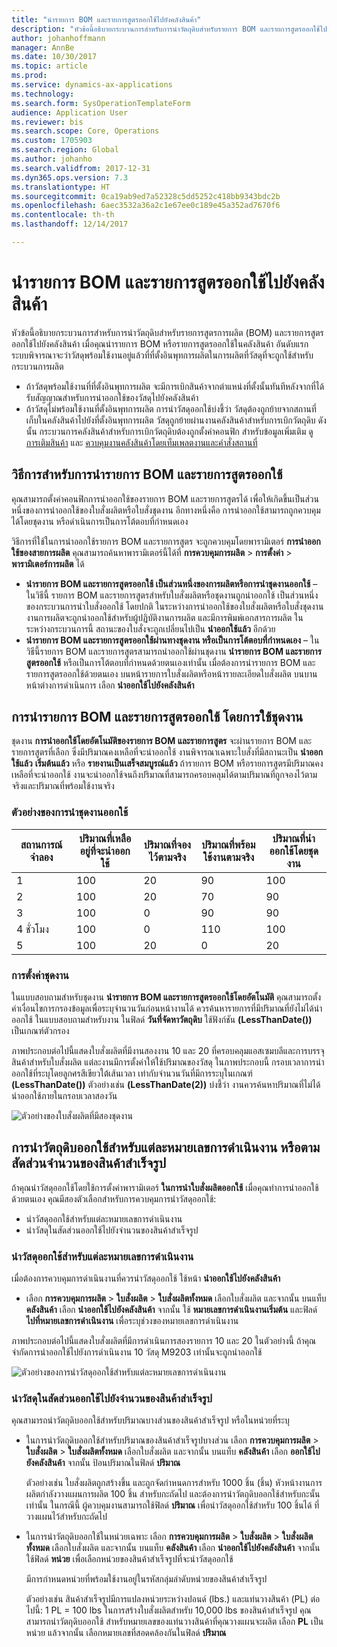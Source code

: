 ```yaml
---
title: "นำรายการ BOM และรายการสูตรออกใช้ไปยังคลังสินค้า"
description: "หัวข้อนี้อธิบายกระบวนการสำหรับการนำวัตถุดิบสำหรับรายการ BOM และรายการสูตรออกใช้ไปยังคลังสินค้า"
author: johanhoffmann
manager: AnnBe
ms.date: 10/30/2017
ms.topic: article
ms.prod: 
ms.service: dynamics-ax-applications
ms.technology: 
ms.search.form: SysOperationTemplateForm
audience: Application User
ms.reviewer: bis
ms.search.scope: Core, Operations
ms.custom: 1705903
ms.search.region: Global
ms.author: johanho
ms.search.validfrom: 2017-12-31
ms.dyn365.ops.version: 7.3
ms.translationtype: HT
ms.sourcegitcommit: 0ca19ab9ed7a52328c5dd5252c418bb9343bdc2b
ms.openlocfilehash: 6aec3532a36a2c1e67ee0c189e45a352ad7670f6
ms.contentlocale: th-th
ms.lasthandoff: 12/14/2017

---
```


# <a name="release-bom-and-formula-lines-to-the-warehouse"></a>นำรายการ BOM และรายการสูตรออกใช้ไปยังคลังสินค้า

หัวข้อนี้อธิบายกระบวนการสำหรับการนำวัตถุดิบสำหรับรายการสูตรการผลิต (BOM) และรายการสูตรออกใช้ไปยังคลังสินค้า เมื่อคุณนำรายการ BOM หรือรายการสูตรออกใช้ในคลังสินค้า อันดับแรก ระบบพิจารณาจะว่าวัสดุพร้อมใช้งานอยู่แล้วที่ที่ตั้งอินพุทการผลิตในการผลิตที่วัสดุที่จะถูกใช้สำหรับกระบวนการผลิต

- ถ้าวัสดุพร้อมใช้งานที่ที่ตั้งอินพุทการผลิต จะมีการเบิกสินค้าจากตำแหน่งที่ตั้งนั้นทันทีหลังจากที่ได้รับสัญญาณสำหรับการนำออกใช้ของวัสดุไปยังคลังสินค้า
- ถ้าวัสดุไม่พร้อมใช้งานที่ตั้งอินพุทการผลิต การนำวัสดุออกใช้บ่งชี้ว่า วัสดุต้องถูกย้ายจากสถานที่เก็บในคลังสินค้าไปยังที่ตั้งอินพุทการผลิต วัสดุถูกย้ายผ่านงานคลังสินค้าสำหรับการเบิกวัตถุดิบ ดังนั้น กระบวนการคลังสินค้าสำหรับการเบิกวัตถุดิบต้องถูกตั้งค่าคอนฟิก สำหรับข้อมูลเพิ่มเติม ดู [การเติมสินค้า](../warehousing/replenishment.md) และ [ควบคุมงานคลังสินค้าโดยเท็มเพลตงานและคำสั่งสถานที่](../warehousing/control-warehouse-location-directives.md)

## <a name="methods-for-releasing-bom-and-formula-lines"></a>วิธีการสำหรับการนำรายการ BOM และรายการสูตรออกใช้

คุณสามารถตั้งค่าคอนฟิกการนำออกใช้ของรายการ BOM และรายการสูตรได้ เพื่อให้เกิดขึ้นเป็นส่วนหนึ่งของการนำออกใช้ของใบสั่งผลิตหรือใบสั่งชุดงาน อีกทางหนึ่งคือ การนำออกใช้สามารถถูกควบคุมได้โดยชุดงาน หรือดำเนินการเป็นการโต้ตอบที่กำหนดเอง

วิธีการที่ใช้ในการนำออกใช้รายการ BOM และรายการสูตร จะถูกควบคุมโดยพารามิเตอร์ **การนำออกใช้ของสายการผลิต** คุณสามารถค้นหาพารามิเตอร์นี้ได้ที่ **การควบคุมการผลิต** \> **การตั้งค่า** \> **พารามิเตอร์การผลิต** ได้

- **นำรายการ BOM และรายการสูตรออกใช้ เป็นส่วนหนึ่งของการผลิตหรือการนำชุดงานออกใช้** – ในวิธีนี้ รายการ BOM และรายการสูตรสำหรับใบสั่งผลิตหรือชุดงานถูกนำออกใช้ เป็นส่วนหนึ่งของกระบวนการนำใบสั่งออกใช้ โดยปกติ ในระหว่างการนำออกใช้ของใบสั่งผลิตหรือใบสั่งชุดงาน งานการผลิตจะถูกนำออกใช้สำหรับผู้ปฏิบัติงานการผลิต และมีการพิมพ์เอกสารการผลิต ในระหว่างกระบวนการนี้ สถานะของใบสั่งจะถูกเปลี่ยนไปเป็น **นำออกใช้แล้ว** อีกด้วย
- **นำรายการ BOM และรายการสูตรออกใช้ผ่านทางชุดงาน หรือเป็นการโต้ตอบที่กำหนดเอง** – ในวิธีนี้รายการ BOM และรายการสูตรสามารถนำออกใช้ผ่านชุดงาน **นำรายการ BOM และรายการสูตรออกใช้** หรือเป็นการโต้ตอบที่กำหนดด้วยตนเองเท่านั้น เมื่อต้องการนำรายการ BOM และรายการสูตรออกใช้ด้วยตนเอง บนหน้ารายการใบสั่งผลิตหรือหน้ารายละเอียดใบสั่งผลิต บนบานหน้าต่างการดำเนินการ เลือก **นำออกใช้ไปยังคลังสินค้า**

## <a name="releasing-the-bom-and-formula-lines-by-using-a-batch-job"></a>การนำรายการ BOM และรายการสูตรออกใช้ โดยการใช้ชุดงาน

ชุดงาน **การนำออกใช้โดยอัตโนมัติของรายการ BOM และรายการสูตร** จะผ่านรายการ BOM และรายการสูตรที่เลือก ซึ่งมีปริมาณคงเหลือที่จะนำออกใช้ งานพิจารณาเฉพาะใบสั่งที่มีสถานะเป็น **นำออกใช้แล้ว** **เริ่มต้นแล้ว** หรือ **รายงานเป็นเสร็จสมบูรณ์แล้ว** ถ้ารายการ BOM หรือรายการสูตรมีปริมาณคงเหลือที่จะนำออกใช้ งานจะนำออกใช้จนถึงปริมาณที่สามารถครอบคลุมได้ตามปริมาณที่ถูกจองไว้ตามจริงและปริมาณที่พร้อมใช้งานจริง

### <a name="example-of-a-batch-job-release"></a>ตัวอย่างของการนำชุดงานออกใช้

| สถานการณ์จำลอง | ปริมาณที่เหลืออยู่ที่จะนำออกใช้ | ปริมาณที่จองไว้ตามจริง | ปริมาณที่พร้อมใช้งานตามจริง | ปริมาณที่นำออกใช้โดยชุดงาน |
|----------|-------------------------------|------------------------------|-------------------------------|------------------------------------|
| 1        | 100                           | 20                           | 90                            | 100                                |
| 2        | 100                           | 20                           | 70                            | 90                                 |
| 3        | 100                           | 0                            | 90                            | 90                                 |
| 4 ชั่วโมง        | 100                           | 0                            | 110                           | 100                                |
| 5        | 100                           | 20                           | 0                             | 20                                 |

### <a name="batch-job-setup"></a>การตั้งค่าชุดงาน

ในแบบสอบถามสำหรับชุดงาน **นำรายการ BOM และรายการสูตรออกใช้โดยอัตโนมัติ** คุณสามารถตั้งค่าเงื่อนไขการกรองข้อมูลเพื่อระบุจำนวนวันก่อนหน้างานได้ ควรค้นหารายการที่มีปริมาณที่ยังไม่ได้นำออกใช้ ในแบบสอบถามสำหรับงาน ในฟิลด์ **วันที่จัดหาวัตถุดิบ** ใช้ฟังก์ชัน **(LessThanDate())** เป็นเกณฑ์ตัวกรอง

ภาพประกอบต่อไปนี้แสดงใบสั่งผลิตที่มีงานสองงาน 10 และ 20 ที่ครอบคลุมแอสเซมบลีและการบรรจุสินค้าสำหรับใบสั่งผลิต แต่ละงานมีการตั้งค่าให้ใช้ปริมาณของวัสดุ ในภาพประกอบนี้ กรอบเวลาการนำออกใช้ที่ระบุโดยลูกศรสีเขียวใต้เส้นเวลา เท่ากับจำนวนวันที่มีการระบุในเกณฑ์ **(LessThanDate())** ตัวอย่างเช่น **(LessThanDate(2))** บ่งชี้ว่า งานควรค้นหาปริมาณที่ไม่ได้นำออกใช้ภายในกรอบเวลาสองวัน

![ตัวอย่างของใบสั่งผลิตที่มีสองชุดงาน](media/bach-job-setup.PNG)

## <a name="releasing-material-per-operation-number-or-in-proportion-to-the-amount-of-finished-goods"></a>การนำวัตถุดิบออกใช้สำหรับแต่ละหมายเลขการดำเนินงาน หรือตามสัดส่วนจำนวนของสินค้าสำเร็จรูป

ถ้าคุณนำวัสดุออกใช้โดยใช้การตั้งค่าพารามิเตอร์ **ในการนำใบสั่งผลิตออกใช้** เมื่อคุณทำการนำออกใช้ด้วยตนเอง คุณมีสองตัวเลือกสำหรับการควบคุมการนำวัสดุออกใช้:

- นำวัสดุออกใช้สำหรับแต่ละหมายเลขการดำเนินงาน
- นำวัสดุในสัดส่วนออกใช้ไปยังจำนวนของสินค้าสำเร็จรูป

### <a name="release-material-per-operation-number"></a>นำวัสดุออกใช้สำหรับแต่ละหมายเลขการดำเนินงาน

เมื่อต้องการควบคุมการดำเนินงานที่ควรนำวัสดุออกใช้ ใช้หน้า **นำออกใช้ไปยังคลังสินค้า**

- เลือก **การควบคุมการผลิต** \> **ใบสั่งผลิต** \> **ใบสั่งผลิตทั้งหมด** เลือกใบสั่งผลิต และจากนั้น บนแท็บ **คลังสินค้า** เลือก **นำออกใช้ไปยังคลังสินค้า** จากนั้น ใช้ **หมายเลขการดำเนินงานเริ่มต้น** และฟิลด์ **ไปที่หมายเลขการดำเนินงาน** เพื่อระบุช่วงของหมายเลขการดำเนินงาน

ภาพประกอบต่อไปนี้แสดงใบสั่งผลิตที่มีการดำเนินการสองรายการ 10 และ 20 ในตัวอย่างนี้ ถ้าคุณจำกัดการนำออกใช้ไปยังการดำเนินงาน 10 วัสดุ M9203 เท่านั้นจะถูกนำออกใช้

![ตัวอย่างของการนำวัสดุออกใช้สำหรับแต่ละหมายเลขการดำเนินงาน](media/two-operations.PNG)

### <a name="release-material-in-proportion-to-the-amount-of-finished-goods"></a>นำวัสดุในสัดส่วนออกใช้ไปยังจำนวนของสินค้าสำเร็จรูป

คุณสามารถนำวัตถุดิบออกใช้สำหรับปริมาณบางส่วนของสินค้าสำเร็จรูป หรือในหน่วยที่ระบุ

- ในการนำวัตถุดิบออกใช้สำหรับปริมาณของสินค้าสำเร็จรูปบางส่วน เลือก **การควบคุมการผลิต** \> **ใบสั่งผลิต** \> **ใบสั่งผลิตทั้งหมด** เลือกใบสั่งผลิต และจากนั้น บนแท็บ **คลังสินค้า** เลือก **ออกใช้ไปยังคลังสินค้า** จากนั้น ป้อนปริมาณในฟิลด์ **ปริมาณ**

    ตัวอย่างเช่น ใบสั่งผลิตถูกสร้างขึ้น และถูกจัดกำหนดการสำหรับ 1000 ชิ้น (ชิ้น) หัวหน้างานการผลิตกำลังวางแผนการผลิต 100 ชิ้น สำหรับกะถัดไป และต้องการนำวัตถุดิบออกใช้สำหรับกะนั้นเท่านั้น ในกรณีนี้ ผู้ควบคุมงานสามารถใช้ฟิลด์ **ปริมาณ** เพื่อนำวัสดุออกใช้สำหรับ 100 ชิ้นได้ ที่วางแผนไว้สำหรับกะถัดไป

- ในการนำวัตถุดิบออกใช้ในหน่วยเฉพาะ เลือก **การควบคุมการผลิต** \> **ใบสั่งผลิต** \> **ใบสั่งผลิตทั้งหมด** เลือกใบสั่งผลิต และจากนั้น บนแท็บ **คลังสินค้า** เลือก **นำออกใช้ไปยังคลังสินค้า** จากนั้น ใช้ฟิลด์ **หน่วย** เพื่อเลือกหน่วยของสินค้าสำเร็จรูปที่จะนำวัสดุออกใช้

    มีการกำหนดหน่วยที่พร้อมใช้งานอยู่ในรหัสกลุ่มลำดับหน่วยของสินค้าสำเร็จรูป

    ตัวอย่างเช่น สินค้าสำเร็จรูปมีการแปลงหน่วยระหว่างปอนด์ (lbs.) และแท่นวางสินค้า (PL) ต่อไปนี้: 1 PL = 100 lbs ในการสร้างใบสั่งผลิตสำหรับ 10,000 lbs ของสินค้าสำเร็จรูป คุณสามารถนำวัตถุดิบออกใช้ สำหรับหมายเลขของแท่นวางสินค้าที่คุณวางแผนจะผลิต เลือก **PL** เป็นหน่วย แล้วจากนั้น เลือกหมายเลขที่สอดคล้องกันในฟิลด์ **ปริมาณ**

